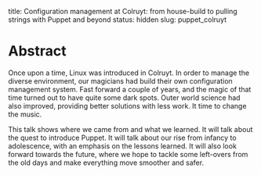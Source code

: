title: Configuration management at Colruyt: from house-build to pulling strings with Puppet and beyond
status: hidden
slug: puppet_colruyt

# Abstract
Once upon a time, Linux was introduced in Colruyt. In order to manage the diverse environment, our magicians had build their own configuration management system. Fast forward a couple of years, and the magic of that time turned out to have quite some dark spots. Outer world science had also improved, providing better solutions with less work. It time to change the music.

This talk shows where we came from and what we learned. It will talk about the quest to introduce Puppet. It will talk about our rise from infancy to adolescence, with an emphasis on the lessons learned. It will also look forward towards the future, where we hope to tackle some left-overs from the old days and make everything move smoother and safer.

